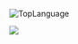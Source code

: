 
<!--
![Anurag's GitHub stats](https://github-readme-stats.vercel.app/api?username=kdh8219&show_icons=true&theme=radical)
-->
![TopLanguage](https://github-readme-stats.vercel.app/api/top-langs/?username=kdh8219&langs_count=8&layout=compact&theme=radical)

![](https://komarev.com/ghpvc/?username=kdh8219&style=flat-square)
